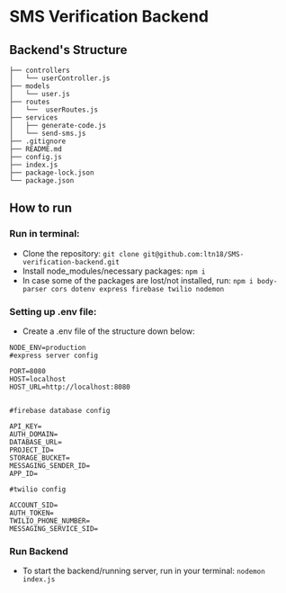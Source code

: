 # SMS Verification Backend
## Backend's Structure
```
├── controllers
│   └── userController.js
├── models
│   └── user.js
├── routes
│   └──  userRoutes.js
├── services
│   ├── generate-code.js
│   └── send-sms.js
├── .gitignore
├── README.md
├── config.js
├── index.js
├── package-lock.json
└── package.json
```
## How to run
### Run in terminal: 
- Clone the repository: `git clone git@github.com:ltn18/SMS-verification-backend.git`
- Install node_modules/necessary packages: `npm i`
- In case some of the packages are lost/not installed, run: `npm i body-parser cors dotenv express firebase twilio nodemon`
### Setting up .env file:
- Create a .env file of the structure down below:
```
NODE_ENV=production
#express server config

PORT=8080
HOST=localhost
HOST_URL=http://localhost:8080


#firebase database config

API_KEY=
AUTH_DOMAIN=
DATABASE_URL=
PROJECT_ID=
STORAGE_BUCKET=
MESSAGING_SENDER_ID=
APP_ID=

#twilio config

ACCOUNT_SID=
AUTH_TOKEN=
TWILIO_PHONE_NUMBER=
MESSAGING_SERVICE_SID=
```
### Run Backend
- To start the backend/running server, run in your terminal: `nodemon index.js`

